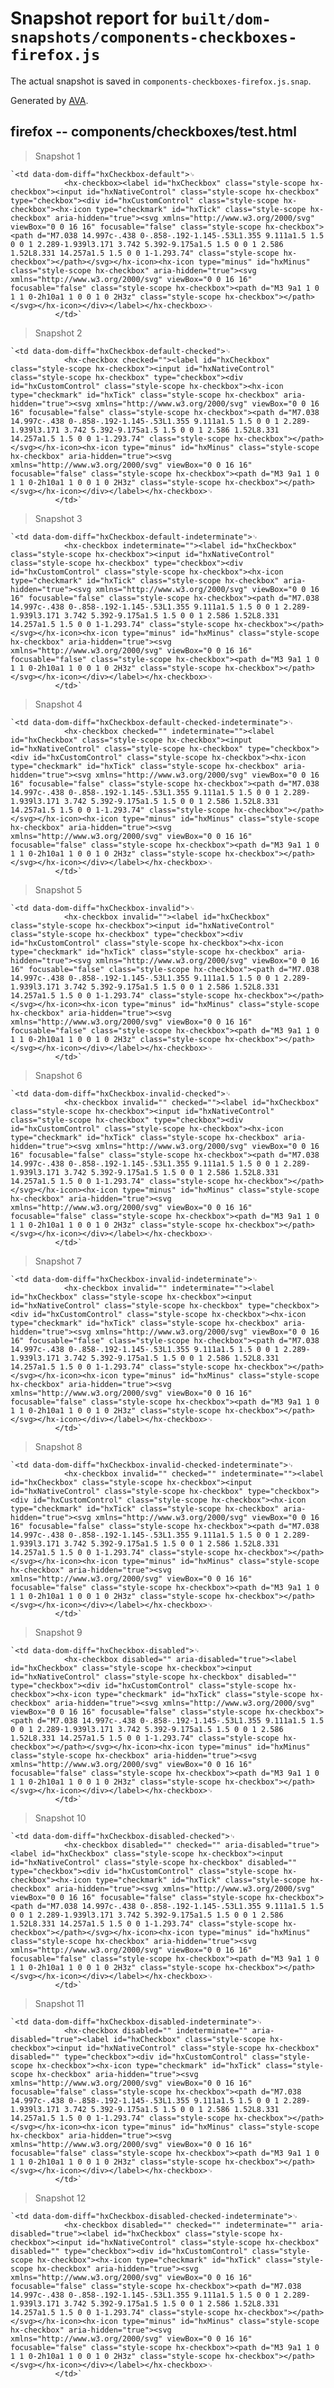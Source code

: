 # Snapshot report for `built/dom-snapshots/components-checkboxes-firefox.js`

The actual snapshot is saved in `components-checkboxes-firefox.js.snap`.

Generated by [AVA](https://ava.li).

## firefox -- components/checkboxes/test.html

> Snapshot 1

    `<td data-dom-diff="hxCheckbox-default">␊
                <hx-checkbox><label id="hxCheckbox" class="style-scope hx-checkbox"><input id="hxNativeControl" class="style-scope hx-checkbox" type="checkbox"><div id="hxCustomControl" class="style-scope hx-checkbox"><hx-icon type="checkmark" id="hxTick" class="style-scope hx-checkbox" aria-hidden="true"><svg xmlns="http://www.w3.org/2000/svg" viewBox="0 0 16 16" focusable="false" class="style-scope hx-checkbox"><path d="M7.038 14.997c-.438 0-.858-.192-1.145-.53L1.355 9.111a1.5 1.5 0 0 1 2.289-1.939l3.171 3.742 5.392-9.175a1.5 1.5 0 0 1 2.586 1.52L8.331 14.257a1.5 1.5 0 0 1-1.293.74" class="style-scope hx-checkbox"></path></svg></hx-icon><hx-icon type="minus" id="hxMinus" class="style-scope hx-checkbox" aria-hidden="true"><svg xmlns="http://www.w3.org/2000/svg" viewBox="0 0 16 16" focusable="false" class="style-scope hx-checkbox"><path d="M3 9a1 1 0 1 1 0-2h10a1 1 0 0 1 0 2H3z" class="style-scope hx-checkbox"></path></svg></hx-icon></div></label></hx-checkbox>␊
              </td>`

> Snapshot 2

    `<td data-dom-diff="hxCheckbox-default-checked">␊
                <hx-checkbox checked=""><label id="hxCheckbox" class="style-scope hx-checkbox"><input id="hxNativeControl" class="style-scope hx-checkbox" type="checkbox"><div id="hxCustomControl" class="style-scope hx-checkbox"><hx-icon type="checkmark" id="hxTick" class="style-scope hx-checkbox" aria-hidden="true"><svg xmlns="http://www.w3.org/2000/svg" viewBox="0 0 16 16" focusable="false" class="style-scope hx-checkbox"><path d="M7.038 14.997c-.438 0-.858-.192-1.145-.53L1.355 9.111a1.5 1.5 0 0 1 2.289-1.939l3.171 3.742 5.392-9.175a1.5 1.5 0 0 1 2.586 1.52L8.331 14.257a1.5 1.5 0 0 1-1.293.74" class="style-scope hx-checkbox"></path></svg></hx-icon><hx-icon type="minus" id="hxMinus" class="style-scope hx-checkbox" aria-hidden="true"><svg xmlns="http://www.w3.org/2000/svg" viewBox="0 0 16 16" focusable="false" class="style-scope hx-checkbox"><path d="M3 9a1 1 0 1 1 0-2h10a1 1 0 0 1 0 2H3z" class="style-scope hx-checkbox"></path></svg></hx-icon></div></label></hx-checkbox>␊
              </td>`

> Snapshot 3

    `<td data-dom-diff="hxCheckbox-default-indeterminate">␊
                <hx-checkbox indeterminate=""><label id="hxCheckbox" class="style-scope hx-checkbox"><input id="hxNativeControl" class="style-scope hx-checkbox" type="checkbox"><div id="hxCustomControl" class="style-scope hx-checkbox"><hx-icon type="checkmark" id="hxTick" class="style-scope hx-checkbox" aria-hidden="true"><svg xmlns="http://www.w3.org/2000/svg" viewBox="0 0 16 16" focusable="false" class="style-scope hx-checkbox"><path d="M7.038 14.997c-.438 0-.858-.192-1.145-.53L1.355 9.111a1.5 1.5 0 0 1 2.289-1.939l3.171 3.742 5.392-9.175a1.5 1.5 0 0 1 2.586 1.52L8.331 14.257a1.5 1.5 0 0 1-1.293.74" class="style-scope hx-checkbox"></path></svg></hx-icon><hx-icon type="minus" id="hxMinus" class="style-scope hx-checkbox" aria-hidden="true"><svg xmlns="http://www.w3.org/2000/svg" viewBox="0 0 16 16" focusable="false" class="style-scope hx-checkbox"><path d="M3 9a1 1 0 1 1 0-2h10a1 1 0 0 1 0 2H3z" class="style-scope hx-checkbox"></path></svg></hx-icon></div></label></hx-checkbox>␊
              </td>`

> Snapshot 4

    `<td data-dom-diff="hxCheckbox-default-checked-indeterminate">␊
                <hx-checkbox checked="" indeterminate=""><label id="hxCheckbox" class="style-scope hx-checkbox"><input id="hxNativeControl" class="style-scope hx-checkbox" type="checkbox"><div id="hxCustomControl" class="style-scope hx-checkbox"><hx-icon type="checkmark" id="hxTick" class="style-scope hx-checkbox" aria-hidden="true"><svg xmlns="http://www.w3.org/2000/svg" viewBox="0 0 16 16" focusable="false" class="style-scope hx-checkbox"><path d="M7.038 14.997c-.438 0-.858-.192-1.145-.53L1.355 9.111a1.5 1.5 0 0 1 2.289-1.939l3.171 3.742 5.392-9.175a1.5 1.5 0 0 1 2.586 1.52L8.331 14.257a1.5 1.5 0 0 1-1.293.74" class="style-scope hx-checkbox"></path></svg></hx-icon><hx-icon type="minus" id="hxMinus" class="style-scope hx-checkbox" aria-hidden="true"><svg xmlns="http://www.w3.org/2000/svg" viewBox="0 0 16 16" focusable="false" class="style-scope hx-checkbox"><path d="M3 9a1 1 0 1 1 0-2h10a1 1 0 0 1 0 2H3z" class="style-scope hx-checkbox"></path></svg></hx-icon></div></label></hx-checkbox>␊
              </td>`

> Snapshot 5

    `<td data-dom-diff="hxCheckbox-invalid">␊
                <hx-checkbox invalid=""><label id="hxCheckbox" class="style-scope hx-checkbox"><input id="hxNativeControl" class="style-scope hx-checkbox" type="checkbox"><div id="hxCustomControl" class="style-scope hx-checkbox"><hx-icon type="checkmark" id="hxTick" class="style-scope hx-checkbox" aria-hidden="true"><svg xmlns="http://www.w3.org/2000/svg" viewBox="0 0 16 16" focusable="false" class="style-scope hx-checkbox"><path d="M7.038 14.997c-.438 0-.858-.192-1.145-.53L1.355 9.111a1.5 1.5 0 0 1 2.289-1.939l3.171 3.742 5.392-9.175a1.5 1.5 0 0 1 2.586 1.52L8.331 14.257a1.5 1.5 0 0 1-1.293.74" class="style-scope hx-checkbox"></path></svg></hx-icon><hx-icon type="minus" id="hxMinus" class="style-scope hx-checkbox" aria-hidden="true"><svg xmlns="http://www.w3.org/2000/svg" viewBox="0 0 16 16" focusable="false" class="style-scope hx-checkbox"><path d="M3 9a1 1 0 1 1 0-2h10a1 1 0 0 1 0 2H3z" class="style-scope hx-checkbox"></path></svg></hx-icon></div></label></hx-checkbox>␊
              </td>`

> Snapshot 6

    `<td data-dom-diff="hxCheckbox-invalid-checked">␊
                <hx-checkbox invalid="" checked=""><label id="hxCheckbox" class="style-scope hx-checkbox"><input id="hxNativeControl" class="style-scope hx-checkbox" type="checkbox"><div id="hxCustomControl" class="style-scope hx-checkbox"><hx-icon type="checkmark" id="hxTick" class="style-scope hx-checkbox" aria-hidden="true"><svg xmlns="http://www.w3.org/2000/svg" viewBox="0 0 16 16" focusable="false" class="style-scope hx-checkbox"><path d="M7.038 14.997c-.438 0-.858-.192-1.145-.53L1.355 9.111a1.5 1.5 0 0 1 2.289-1.939l3.171 3.742 5.392-9.175a1.5 1.5 0 0 1 2.586 1.52L8.331 14.257a1.5 1.5 0 0 1-1.293.74" class="style-scope hx-checkbox"></path></svg></hx-icon><hx-icon type="minus" id="hxMinus" class="style-scope hx-checkbox" aria-hidden="true"><svg xmlns="http://www.w3.org/2000/svg" viewBox="0 0 16 16" focusable="false" class="style-scope hx-checkbox"><path d="M3 9a1 1 0 1 1 0-2h10a1 1 0 0 1 0 2H3z" class="style-scope hx-checkbox"></path></svg></hx-icon></div></label></hx-checkbox>␊
              </td>`

> Snapshot 7

    `<td data-dom-diff="hxCheckbox-invalid-indeterminate">␊
                <hx-checkbox invalid="" indeterminate=""><label id="hxCheckbox" class="style-scope hx-checkbox"><input id="hxNativeControl" class="style-scope hx-checkbox" type="checkbox"><div id="hxCustomControl" class="style-scope hx-checkbox"><hx-icon type="checkmark" id="hxTick" class="style-scope hx-checkbox" aria-hidden="true"><svg xmlns="http://www.w3.org/2000/svg" viewBox="0 0 16 16" focusable="false" class="style-scope hx-checkbox"><path d="M7.038 14.997c-.438 0-.858-.192-1.145-.53L1.355 9.111a1.5 1.5 0 0 1 2.289-1.939l3.171 3.742 5.392-9.175a1.5 1.5 0 0 1 2.586 1.52L8.331 14.257a1.5 1.5 0 0 1-1.293.74" class="style-scope hx-checkbox"></path></svg></hx-icon><hx-icon type="minus" id="hxMinus" class="style-scope hx-checkbox" aria-hidden="true"><svg xmlns="http://www.w3.org/2000/svg" viewBox="0 0 16 16" focusable="false" class="style-scope hx-checkbox"><path d="M3 9a1 1 0 1 1 0-2h10a1 1 0 0 1 0 2H3z" class="style-scope hx-checkbox"></path></svg></hx-icon></div></label></hx-checkbox>␊
              </td>`

> Snapshot 8

    `<td data-dom-diff="hxCheckbox-invalid-checked-indeterminate">␊
                <hx-checkbox invalid="" checked="" indeterminate=""><label id="hxCheckbox" class="style-scope hx-checkbox"><input id="hxNativeControl" class="style-scope hx-checkbox" type="checkbox"><div id="hxCustomControl" class="style-scope hx-checkbox"><hx-icon type="checkmark" id="hxTick" class="style-scope hx-checkbox" aria-hidden="true"><svg xmlns="http://www.w3.org/2000/svg" viewBox="0 0 16 16" focusable="false" class="style-scope hx-checkbox"><path d="M7.038 14.997c-.438 0-.858-.192-1.145-.53L1.355 9.111a1.5 1.5 0 0 1 2.289-1.939l3.171 3.742 5.392-9.175a1.5 1.5 0 0 1 2.586 1.52L8.331 14.257a1.5 1.5 0 0 1-1.293.74" class="style-scope hx-checkbox"></path></svg></hx-icon><hx-icon type="minus" id="hxMinus" class="style-scope hx-checkbox" aria-hidden="true"><svg xmlns="http://www.w3.org/2000/svg" viewBox="0 0 16 16" focusable="false" class="style-scope hx-checkbox"><path d="M3 9a1 1 0 1 1 0-2h10a1 1 0 0 1 0 2H3z" class="style-scope hx-checkbox"></path></svg></hx-icon></div></label></hx-checkbox>␊
              </td>`

> Snapshot 9

    `<td data-dom-diff="hxCheckbox-disabled">␊
                <hx-checkbox disabled="" aria-disabled="true"><label id="hxCheckbox" class="style-scope hx-checkbox"><input id="hxNativeControl" class="style-scope hx-checkbox" disabled="" type="checkbox"><div id="hxCustomControl" class="style-scope hx-checkbox"><hx-icon type="checkmark" id="hxTick" class="style-scope hx-checkbox" aria-hidden="true"><svg xmlns="http://www.w3.org/2000/svg" viewBox="0 0 16 16" focusable="false" class="style-scope hx-checkbox"><path d="M7.038 14.997c-.438 0-.858-.192-1.145-.53L1.355 9.111a1.5 1.5 0 0 1 2.289-1.939l3.171 3.742 5.392-9.175a1.5 1.5 0 0 1 2.586 1.52L8.331 14.257a1.5 1.5 0 0 1-1.293.74" class="style-scope hx-checkbox"></path></svg></hx-icon><hx-icon type="minus" id="hxMinus" class="style-scope hx-checkbox" aria-hidden="true"><svg xmlns="http://www.w3.org/2000/svg" viewBox="0 0 16 16" focusable="false" class="style-scope hx-checkbox"><path d="M3 9a1 1 0 1 1 0-2h10a1 1 0 0 1 0 2H3z" class="style-scope hx-checkbox"></path></svg></hx-icon></div></label></hx-checkbox>␊
              </td>`

> Snapshot 10

    `<td data-dom-diff="hxCheckbox-disabled-checked">␊
                <hx-checkbox disabled="" checked="" aria-disabled="true"><label id="hxCheckbox" class="style-scope hx-checkbox"><input id="hxNativeControl" class="style-scope hx-checkbox" disabled="" type="checkbox"><div id="hxCustomControl" class="style-scope hx-checkbox"><hx-icon type="checkmark" id="hxTick" class="style-scope hx-checkbox" aria-hidden="true"><svg xmlns="http://www.w3.org/2000/svg" viewBox="0 0 16 16" focusable="false" class="style-scope hx-checkbox"><path d="M7.038 14.997c-.438 0-.858-.192-1.145-.53L1.355 9.111a1.5 1.5 0 0 1 2.289-1.939l3.171 3.742 5.392-9.175a1.5 1.5 0 0 1 2.586 1.52L8.331 14.257a1.5 1.5 0 0 1-1.293.74" class="style-scope hx-checkbox"></path></svg></hx-icon><hx-icon type="minus" id="hxMinus" class="style-scope hx-checkbox" aria-hidden="true"><svg xmlns="http://www.w3.org/2000/svg" viewBox="0 0 16 16" focusable="false" class="style-scope hx-checkbox"><path d="M3 9a1 1 0 1 1 0-2h10a1 1 0 0 1 0 2H3z" class="style-scope hx-checkbox"></path></svg></hx-icon></div></label></hx-checkbox>␊
              </td>`

> Snapshot 11

    `<td data-dom-diff="hxCheckbox-disabled-indeterminate">␊
                <hx-checkbox disabled="" indeterminate="" aria-disabled="true"><label id="hxCheckbox" class="style-scope hx-checkbox"><input id="hxNativeControl" class="style-scope hx-checkbox" disabled="" type="checkbox"><div id="hxCustomControl" class="style-scope hx-checkbox"><hx-icon type="checkmark" id="hxTick" class="style-scope hx-checkbox" aria-hidden="true"><svg xmlns="http://www.w3.org/2000/svg" viewBox="0 0 16 16" focusable="false" class="style-scope hx-checkbox"><path d="M7.038 14.997c-.438 0-.858-.192-1.145-.53L1.355 9.111a1.5 1.5 0 0 1 2.289-1.939l3.171 3.742 5.392-9.175a1.5 1.5 0 0 1 2.586 1.52L8.331 14.257a1.5 1.5 0 0 1-1.293.74" class="style-scope hx-checkbox"></path></svg></hx-icon><hx-icon type="minus" id="hxMinus" class="style-scope hx-checkbox" aria-hidden="true"><svg xmlns="http://www.w3.org/2000/svg" viewBox="0 0 16 16" focusable="false" class="style-scope hx-checkbox"><path d="M3 9a1 1 0 1 1 0-2h10a1 1 0 0 1 0 2H3z" class="style-scope hx-checkbox"></path></svg></hx-icon></div></label></hx-checkbox>␊
              </td>`

> Snapshot 12

    `<td data-dom-diff="hxCheckbox-disabled-checked-indeterminate">␊
                <hx-checkbox disabled="" checked="" indeterminate="" aria-disabled="true"><label id="hxCheckbox" class="style-scope hx-checkbox"><input id="hxNativeControl" class="style-scope hx-checkbox" disabled="" type="checkbox"><div id="hxCustomControl" class="style-scope hx-checkbox"><hx-icon type="checkmark" id="hxTick" class="style-scope hx-checkbox" aria-hidden="true"><svg xmlns="http://www.w3.org/2000/svg" viewBox="0 0 16 16" focusable="false" class="style-scope hx-checkbox"><path d="M7.038 14.997c-.438 0-.858-.192-1.145-.53L1.355 9.111a1.5 1.5 0 0 1 2.289-1.939l3.171 3.742 5.392-9.175a1.5 1.5 0 0 1 2.586 1.52L8.331 14.257a1.5 1.5 0 0 1-1.293.74" class="style-scope hx-checkbox"></path></svg></hx-icon><hx-icon type="minus" id="hxMinus" class="style-scope hx-checkbox" aria-hidden="true"><svg xmlns="http://www.w3.org/2000/svg" viewBox="0 0 16 16" focusable="false" class="style-scope hx-checkbox"><path d="M3 9a1 1 0 1 1 0-2h10a1 1 0 0 1 0 2H3z" class="style-scope hx-checkbox"></path></svg></hx-icon></div></label></hx-checkbox>␊
              </td>`
